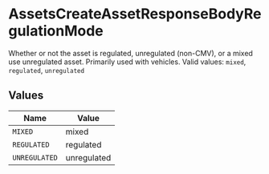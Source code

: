 # AssetsCreateAssetResponseBodyRegulationMode

Whether or not the asset is regulated, unregulated (non-CMV), or a mixed use unregulated asset. Primarily used with vehicles.  Valid values: `mixed`, `regulated`, `unregulated`


## Values

| Name          | Value         |
| ------------- | ------------- |
| `MIXED`       | mixed         |
| `REGULATED`   | regulated     |
| `UNREGULATED` | unregulated   |